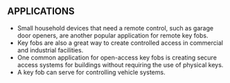 ## APPLICATIONS

* Small household devices that need a remote control, such as garage door openers, are another popular application for remote key fobs. 
* Key fobs are also a great way to create controlled access in commercial and industrial facilities. 
* One common application for open-access key fobs is creating secure access systems for buildings without requiring the use of physical keys.
* A key fob can serve for controlling vehicle systems.

